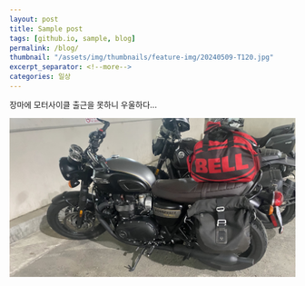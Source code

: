 ```yaml
---
layout: post
title: Sample post
tags: [github.io, sample, blog]
permalink: /blog/
thumbnail: "/assets/img/thumbnails/feature-img/20240509-T120.jpg"
excerpt_separator: <!--more-->
categories: 일상
---
```


장마에 모터사이클 출근을 못하니 우울하다...   

![T120](/assets/img/portfolio/20240509-T120.jpg)
